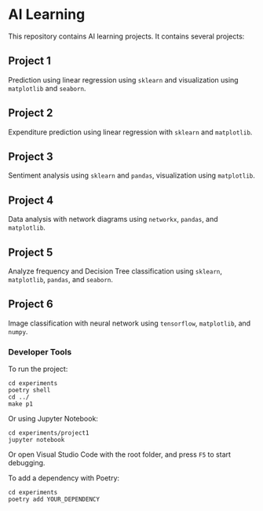# AI Learning

This repository contains AI learning projects. It contains several projects:

## Project 1

Prediction using linear regression using `sklearn` and visualization using `matplotlib` and `seaborn`.

## Project 2

Expenditure prediction using linear regression with `sklearn` and `matplotlib`.

## Project 3

Sentiment analysis using `sklearn` and `pandas`, visualization using `matplotlib`.

## Project 4

Data analysis with network diagrams using `networkx`, `pandas`, and `matplotlib`.

## Project 5

Analyze frequency and Decision Tree classification using `sklearn`, `matplotlib`, `pandas`, and `seaborn`.

## Project 6

Image classification with neural network using `tensorflow`, `matplotlib`, and `numpy`.

### Developer Tools

To run the project:

```shell
cd experiments
poetry shell
cd ../
make p1
```

Or using Jupyter Notebook:

```shell
cd experiments/project1
jupyter notebook
```

Or open Visual Studio Code with the root folder, and press `F5` to start debugging.

To add a dependency with Poetry:

```shell
cd experiments
poetry add YOUR_DEPENDENCY
```